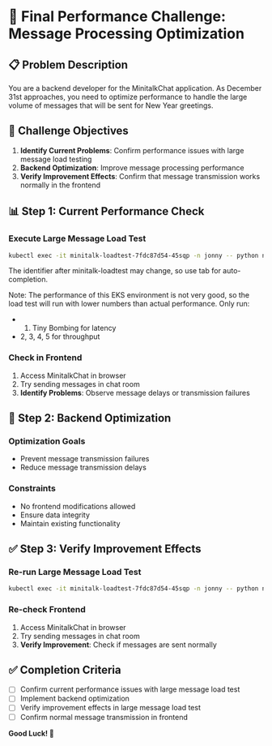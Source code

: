 # 🚀 Final Performance Challenge: Message Processing Optimization

## 📋 Problem Description

You are a backend developer for the MinitalkChat application.
As December 31st approaches, you need to optimize performance to handle the large volume of messages that will be sent for New Year greetings.

## 🎯 Challenge Objectives

1. **Identify Current Problems**: Confirm performance issues with large message load testing
2. **Backend Optimization**: Improve message processing performance
3. **Verify Improvement Effects**: Confirm that message transmission works normally in the frontend

## 📊 Step 1: Current Performance Check

### Execute Large Message Load Test
```bash
kubectl exec -it minitalk-loadtest-7fdc87d54-45sqp -n jonny -- python new_year_load_test.py
```
The identifier after minitalk-loadtest may change, so use tab for auto-completion.

Note: The performance of this EKS environment is not very good, so the load test will run with lower numbers than actual performance.
Only run:
 - 1. Tiny Bombing for latency
 - 2, 3, 4, 5 for throughput

### Check in Frontend
1. Access MinitalkChat in browser
2. Try sending messages in chat room
3. **Identify Problems**: Observe message delays or transmission failures

## 🔧 Step 2: Backend Optimization

### Optimization Goals
- Prevent message transmission failures
- Reduce message transmission delays

### Constraints
- No frontend modifications allowed
- Ensure data integrity
- Maintain existing functionality

## ✅ Step 3: Verify Improvement Effects

### Re-run Large Message Load Test
```bash
kubectl exec -it minitalk-loadtest-7fdc87d54-45sqp -n jonny -- python new_year_load_test.py
```

### Re-check Frontend
1. Access MinitalkChat in browser
2. Try sending messages in chat room
3. **Verify Improvement**: Check if messages are sent normally

## ✅ Completion Criteria

- [ ] Confirm current performance issues with large message load test
- [ ] Implement backend optimization
- [ ] Verify improvement effects in large message load test
- [ ] Confirm normal message transmission in frontend

**Good Luck! 🚀** 
